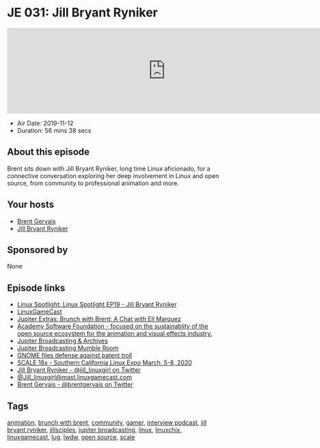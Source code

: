 # JE 031: Jill Bryant Ryniker

<iframe src="https://player.fireside.fm/v2/WTrMvATU+gESrejyp?theme=dark" width="740" height="200" frameborder="0" scrolling="no"></iframe>

* Air Date: 2019-11-12
* Duration: 56 mins 38 secs

## About this episode

Brent sits down with Jill Bryant Ryniker, long time Linux aficionado, for a connective conversation exploring her deep involvement in Linux and open source, from community to professional animation and more.

## Your hosts
* [Brent Gervais](https://extras.show//hosts/brent)
* [Jill Bryant Ryniker](https://extras.show//guests/jilllinuxgirl)

## Sponsored by

None



## Episode links

  * [Linux Spotlight: Linux Spotlight EP19 - Jill Bryant Ryniker](https://linuxspotlight.fireside.fm/19 "Linux Spotlight: Linux Spotlight EP19 - Jill Bryant Ryniker")
  * [LinuxGameCast](https://linuxgamecast.com "LinuxGameCast")
  * [Jupiter Extras: Brunch with Brent: A Chat with Ell Marquez](https://extras.show/15 "Jupiter Extras: Brunch with Brent: A Chat with Ell Marquez")
  * [Academy Software Foundation - focused on the sustainablity of the open source ecosystem for the animation and visual effects industry.](https://www.aswf.io/ "Academy Software Foundation - focused on the sustainablity of the open source ecosystem for the animation and visual effects industry.")
  * [Jupiter Broadcasting & Archives](https://www.jupiterbroadcasting.com/ "Jupiter Broadcasting & Archives")
  * [Jupiter Broadcasting Mumble Room](https://mumble.jupiterbroadcasting.org/ "Jupiter Broadcasting Mumble Room")
  * [GNOME files defense against patent troll](https://secure.givelively.org/donate/gnome-foundation-inc/gnome-patent-troll-defense-fund "GNOME files defense against patent troll")
  * [SCALE 18x - Southern California Linux Expo March. 5-8, 2020](https://www.socallinuxexpo.org/scale/18x "SCALE 18x - Southern California Linux Expo March. 5-8, 2020")
  * [Jill Bryant Ryniker - @jill_linuxgirl on Twitter](https://twitter.com/jill_linuxgirl "Jill Bryant Ryniker - @jill_linuxgirl on Twitter")
  * [@Jill_linuxgirl@mast.linuxgamecast.com](https://mast.linuxgamecast.com/@Jill_linuxgirl "@Jill_linuxgirl@mast.linuxgamecast.com")
  * [Brent Gervais - @brentgervais on Twitter](https://twitter.com/brentgervais "Brent Gervais - @brentgervais on Twitter")



## Tags

[animation](https://extras.show//tags/animation), [brunch with brent](https://extras.show//tags/brunch%20with%20brent), [community](https://extras.show//tags/community), [gamer](https://extras.show//tags/gamer), [interview podcast](https://extras.show//tags/interview%20podcast), [jill bryant ryniker](https://extras.show//tags/jill%20bryant%20ryniker), [jillsciples](https://extras.show//tags/jillsciples), [jupiter broadcasting](https://extras.show//tags/jupiter%20broadcasting), [linux](https://extras.show//tags/linux), [linuxchix](https://extras.show//tags/linuxchix), [linuxgamecast](https://extras.show//tags/linuxgamecast), [lug](https://extras.show//tags/lug), [lwdw](https://extras.show//tags/lwdw), [open source](https://extras.show//tags/open%20source), [scale](https://extras.show//tags/scale)